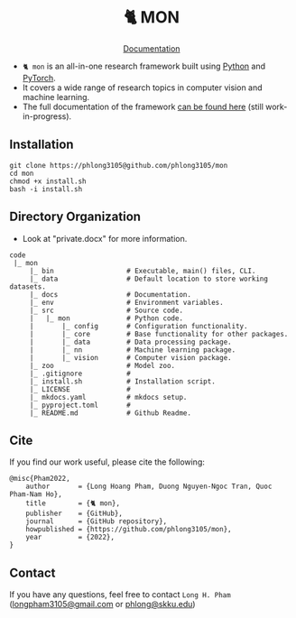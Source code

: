 <div align="center">
	<h1 align="center">🐈 MON</h1>
</div>

<div align = center>
	<a align="center" href="http://phlong.net/mon/">Documentation</a>
	<br>
	<p></p>
</div>

- `🐈 mon` is an all-in-one research framework built using [Python](https://www.python.org/) and [PyTorch](https://pytorch.org/). 
- It covers a wide range of research topics in computer vision and machine learning.
- The full documentation of the framework [can be found here](http://phlong.net/mon/) (still work-in-progress).

## Installation

```shell
git clone https://phlong3105@github.com/phlong3105/mon
cd mon
chmod +x install.sh
bash -i install.sh
```

## Directory Organization

- Look at "private.docx" for more information.

```text
code
 |_ mon
     |_ bin                  # Executable, main() files, CLI.
     |_ data                 # Default location to store working datasets.
     |_ docs                 # Documentation.
     |_ env                  # Environment variables.
     |_ src                  # Source code.
     |   |_ mon              # Python code.
     |       |_ config       # Configuration functionality.
     |       |_ core         # Base functionality for other packages.
     |       |_ data         # Data processing package.
     |       |_ nn           # Machine learning package.
     |       |_ vision       # Computer vision package.
     |_ zoo                  # Model zoo.
     |_ .gitignore           # 
     |_ install.sh           # Installation script.
     |_ LICENSE              #
     |_ mkdocs.yaml          # mkdocs setup.
     |_ pyproject.toml       # 
     |_ README.md            # Github Readme.
```

## Cite
If you find our work useful, please cite the following:
```text
@misc{Pham2022,  
    author       = {Long Hoang Pham, Duong Nguyen-Ngoc Tran, Quoc Pham-Nam Ho},  
    title        = {🐈 mon},  
    publisher    = {GitHub},
    journal      = {GitHub repository},
    howpublished = {https://github.com/phlong3105/mon},
    year         = {2022},
}
```

## Contact
If you have any questions, feel free to contact `Long H. Pham` 
([longpham3105@gmail.com](longpham3105@gmail.com) or [phlong@skku.edu](phlong@skku.edu))

